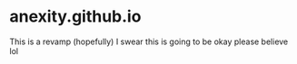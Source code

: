 # anexity.github.io

This is a revamp (hopefully)
I swear this is going to be okay please believe lol